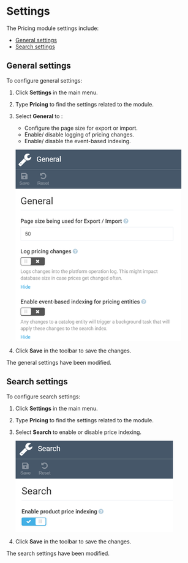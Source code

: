 # Settings

The Pricing module settings include:

* [General settings](managing-pricing-module-settings.md#general-settings)
* [Search settings](managing-pricing-module-settings.md#search-settings)

## General settings

To configure general settings:

1. Click **Settings** in the main menu.

1. Type **Pricing** to find the settings related to the module.

1. Select **General** to :
    * Configure the page size for export or import.
    * Enable/ disable logging of pricing changes.
    * Enable/ disable the event-based indexing.

	![General settings](media/general-settings.png)

1. Click **Save** in the toolbar to save the changes.

The general settings have been modified.

## Search settings

To configure search settings: 

1. Click **Settings** in the main menu.

1. Type **Pricing** to find the settings related to the module.

1. Select **Search** to enable or disable price indexing.

	![Search settings](media/search-settings.png)

1. Click **Save** in the toolbar to save the changes.

The search settings have been modified.